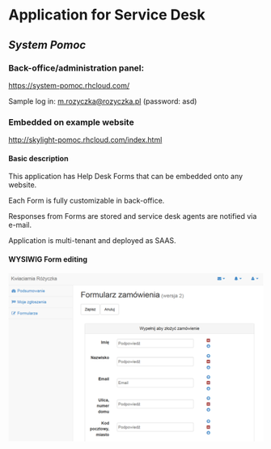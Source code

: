# Application for Service Desk 
## *System Pomoc*

### Back-office/administration panel:
https://system-pomoc.rhcloud.com/

Sample log in: m.rozyczka@rozyczka.pl (password: asd)

### Embedded on example website
http://skylight-pomoc.rhcloud.com/index.html


#### Basic description
This application has Help Desk Forms that can be embedded onto any website.


Each Form is fully customizable in back-office.


Responses from Forms are stored and service desk agents are notified via e-mail.

Application is multi-tenant and deployed as SAAS.

#### WYSIWIG Form editing
![Form editing](https://raw.githubusercontent.com/zbigniewTomczak/support/master/images/form-edition.PNG "Form editing")







